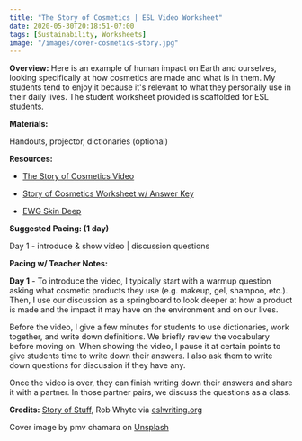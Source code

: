 ```yaml
---
title: "The Story of Cosmetics | ESL Video Worksheet"
date: 2020-05-30T20:18:51-07:00
tags: [Sustainability, Worksheets]
image: "/images/cover-cosmetics-story.jpg"
---
```


**Overview:** Here is an example of human impact on Earth and ourselves, looking specifically at how cosmetics are made and what is in them. My students tend to enjoy it because it's relevant to what they personally use in their daily lives. The student worksheet provided is scaffolded for ESL students.

**Materials:**

Handouts, projector, dictionaries (optional)

**Resources:**

- [The Story of Cosmetics Video](https://www.storyofstuff.org/movies/story-of-cosmetics/)

- [Story of Cosmetics Worksheet w/ Answer Key](/downloads/story-of-cosmetics-worksheet.pdf)

- [EWG Skin Deep](https://www.ewg.org/skindeep/)

**Suggested Pacing: (1 day)**

Day 1 - introduce & show video | discussion questions

**Pacing w/ Teacher Notes:**

**Day 1** - To introduce the video, I typically start with a warmup question asking what cosmetic products they use (e.g. makeup, gel, shampoo, etc.). Then, I use our discussion as a springboard to look deeper at how a product is made and the impact it may have on the environment and on our lives.

Before the video, I give a few minutes for students to use dictionaries, work together, and write down definitions. We briefly review the vocabulary before moving on. When showing the video, I pause it at certain points to give students time to write down their answers. I also ask them to write down questions for discussion if they have any.

Once the video is over, they can finish writing down their answers and share it with a partner. In those partner pairs, we discuss the questions as a class.

**Credits:** [Story of Stuff](https://www.storyofstuff.org/), Rob Whyte via [eslwriting.org](https://www.eslwriting.org/)

Cover image by pmv chamara on <a href="https://unsplash.com/photos/pink-and-black-makeup-brush-set-dMjkQJs58uo">Unsplash</a>
